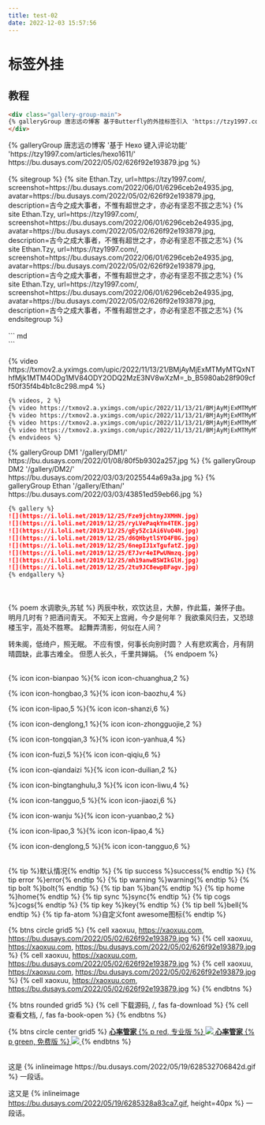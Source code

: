 ```yaml
---
title: test-02
date: 2022-12-03 15:57:56
---
```


# 标签外挂
## 教程

``` md
<div class="gallery-group-main">
{% galleryGroup 唐志远の博客 基于Butterfly的外挂标签引入 'https://tzy1997.com/articles/0xiipgum/' https://bu.dusays.com/2022/05/02/626f92e193879.jpg %}
</div>
```

<div class="gallery-group-main">
{% galleryGroup 唐志远の博客 '基于 Hexo 键入评论功能' 'https://tzy1997.com/articles/hexo1611/' https://bu.dusays.com/2022/05/02/626f92e193879.jpg %}
</div>
<br/>
{% sitegroup %}
{% site Ethan.Tzy,  url=https://tzy1997.com/, screenshot=https://bu.dusays.com/2022/06/01/6296ceb2e4935.jpg, avatar=https://bu.dusays.com/2022/05/02/626f92e193879.jpg, description=古今之成大事者，不惟有超世之才，亦必有坚忍不拔之志%}
{% site Ethan.Tzy,  url=https://tzy1997.com/, screenshot=https://bu.dusays.com/2022/06/01/6296ceb2e4935.jpg, avatar=https://bu.dusays.com/2022/05/02/626f92e193879.jpg, description=古今之成大事者，不惟有超世之才，亦必有坚忍不拔之志%}
{% site Ethan.Tzy,  url=https://tzy1997.com/, screenshot=https://bu.dusays.com/2022/06/01/6296ceb2e4935.jpg, avatar=https://bu.dusays.com/2022/05/02/626f92e193879.jpg, description=古今之成大事者，不惟有超世之才，亦必有坚忍不拔之志%}
{% site Ethan.Tzy,  url=https://tzy1997.com/, screenshot=https://bu.dusays.com/2022/06/01/6296ceb2e4935.jpg, avatar=https://bu.dusays.com/2022/05/02/626f92e193879.jpg, description=古今之成大事者，不惟有超世之才，亦必有坚忍不拔之志%}
{% endsitegroup %}
<br/><br/>
``` md
<div class="aplayer" data-id="5021720811" data-server="netease" data-type="playlist" data-preload="auto" data-listfolded="true" data-theme="#3F51B5"></div>
```
<br/><br/>
{% video https://txmov2.a.yximgs.com/upic/2022/11/13/21/BMjAyMjExMTMyMTQxNThfMjk1MTM4ODg1MV84ODY2ODQ2MzE3NV8wXzM=_b_B5980ab28f909cff50f35f4b4b1c8c298.mp4 %}
<br/>


``` md
{% videos, 2 %}
{% video https://txmov2.a.yximgs.com/upic/2022/11/13/21/BMjAyMjExMTMyMTQxNThfMjk1MTM4ODg1MV84ODY2ODQ2MzE3NV8wXzM=_b_B5980ab28f909cff50f35f4b4b1c8c298.mp4 %}
{% video https://txmov2.a.yximgs.com/upic/2022/11/13/21/BMjAyMjExMTMyMTQxNThfMjk1MTM4ODg1MV84ODY2ODQ2MzE3NV8wXzM=_b_B5980ab28f909cff50f35f4b4b1c8c298.mp4 %}
{% video https://txmov2.a.yximgs.com/upic/2022/11/13/21/BMjAyMjExMTMyMTQxNThfMjk1MTM4ODg1MV84ODY2ODQ2MzE3NV8wXzM=_b_B5980ab28f909cff50f35f4b4b1c8c298.mp4 %}
{% video https://txmov2.a.yximgs.com/upic/2022/11/13/21/BMjAyMjExMTMyMTQxNThfMjk1MTM4ODg1MV84ODY2ODQ2MzE3NV8wXzM=_b_B5980ab28f909cff50f35f4b4b1c8c298.mp4 %}
{% endvideos %}
``` 

<div class="gallery-group-main">
{% galleryGroup DM1 '/gallery/DM1/' https://bu.dusays.com/2022/01/08/80f5b9302a257.jpg %}
{% galleryGroup DM2 '/gallery/DM2/' https://bu.dusays.com/2022/03/03/2025544a69a3a.jpg %}
{% galleryGroup Ethan '/gallery/Ethan/' https://bu.dusays.com/2022/03/03/43851ed59eb66.jpg %}
</div>

``` md
{% gallery %}
![](https://i.loli.net/2019/12/25/Fze9jchtnyJXMHN.jpg)
![](https://i.loli.net/2019/12/25/ryLVePaqkYm4TEK.jpg)
![](https://i.loli.net/2019/12/25/gEy5Zc1Ai6VuO4N.jpg)
![](https://i.loli.net/2019/12/25/d6QHbytlSYO4FBG.jpg)
![](https://i.loli.net/2019/12/25/6nepIJ1xTgufatZ.jpg)
![](https://i.loli.net/2019/12/25/E7Jvr4eIPwUNmzq.jpg)
![](https://i.loli.net/2019/12/25/mh19anwBSWIkGlH.jpg)
![](https://i.loli.net/2019/12/25/2tu9JC8ewpBFagv.jpg)
{% endgallery %}
```
<br/><br/>
{% poem 水调歌头,苏轼 %}
丙辰中秋，欢饮达旦，大醉，作此篇，兼怀子由。
明月几时有？把酒问青天。
不知天上宫阙，今夕是何年？
我欲乘风归去，又恐琼楼玉宇，高处不胜寒。
起舞弄清影，何似在人间？

转朱阁，低绮户，照无眠。
不应有恨，何事长向别时圆？
人有悲欢离合，月有阴晴圆缺，此事古难全。
但愿人长久，千里共婵娟。
{% endpoem %}
<br/><br/>

{% icon icon-bianpao %}{% icon icon-chuanghua,2 %}

{% icon icon-hongbao,3 %}{% icon icon-baozhu,4 %}

{% icon icon-lipao,5 %}{% icon icon-shanzi,6 %}

{% icon icon-denglong,1 %}{% icon icon-zhongguojie,2 %}

{% icon icon-tongqian,3 %}{% icon icon-yanhua,4 %}

{% icon icon-fuzi,5 %}{% icon icon-qiqiu,6 %}

{% icon icon-qiandaizi %}{% icon icon-duilian,2 %}

{% icon icon-bingtanghulu,3 %}{% icon icon-liwu,4 %}

{% icon icon-tangguo,5 %}{% icon icon-jiaozi,6 %}

{% icon icon-wanju %}{% icon icon-yuanbao,2 %}

{% icon icon-lipao,3 %}{% icon icon-lipao,4 %}

{% icon icon-denglong,5 %}{% icon icon-tangguo,6 %}

<br/>
{% tip %}默认情况{% endtip %}
{% tip success %}success{% endtip %}
{% tip error %}error{% endtip %}
{% tip warning %}warning{% endtip %}
{% tip bolt %}bolt{% endtip %}
{% tip ban %}ban{% endtip %}
{% tip home %}home{% endtip %}
{% tip sync %}sync{% endtip %}
{% tip cogs %}cogs{% endtip %}
{% tip key %}key{% endtip %}
{% tip bell %}bell{% endtip %}
{% tip fa-atom %}自定义font awesome图标{% endtip %}


{% btns circle grid5 %}
{% cell xaoxuu, https://xaoxuu.com, https://bu.dusays.com/2022/05/02/626f92e193879.jpg %}
{% cell xaoxuu, https://xaoxuu.com, https://bu.dusays.com/2022/05/02/626f92e193879.jpg %}
{% cell xaoxuu, https://xaoxuu.com, https://bu.dusays.com/2022/05/02/626f92e193879.jpg %}
{% cell xaoxuu, https://xaoxuu.com, https://bu.dusays.com/2022/05/02/626f92e193879.jpg %}
{% cell xaoxuu, https://xaoxuu.com, https://bu.dusays.com/2022/05/02/626f92e193879.jpg %}
{% endbtns %}


{% btns rounded grid5 %}
{% cell 下载源码, /, fas fa-download %}
{% cell 查看文档, /, fas fa-book-open %}
{% endbtns %}


{% btns circle center grid5 %}
<a href='https://apps.apple.com/cn/app/heart-mate-pro-hrm-utility/id1463348922?ls=1'>
  <i class='fab fa-apple'></i>
  <b>心率管家</b>
  {% p red, 专业版 %}
  <img src='https://bu.dusays.com/2022/05/19/6285336eb791e.png'>
</a>
<a href='https://apps.apple.com/cn/app/heart-mate-lite-hrm-utility/id1475747930?ls=1'>
  <i class='fab fa-apple'></i>
  <b>心率管家</b>
  {% p green, 免费版 %}
  <img src='https://bu.dusays.com/2022/05/19/62853399bd275.png'>
</a>
{% endbtns %}

<br/>
这是 {% inlineimage https://bu.dusays.com/2022/05/19/628532706842d.gif %} 一段话。

这又是 {% inlineimage https://bu.dusays.com/2022/05/19/6285328a83ca7.gif, height=40px %} 一段话。
